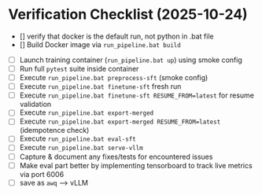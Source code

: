 # Verification Checklist (2025-10-24)

- [] verify that docker is the default run, not python in .bat file
- [] Build Docker image via `run_pipeline.bat build`
- [ ] Launch training container (`run_pipeline.bat up`) using smoke config
- [ ] Run full `pytest` suite inside container
- [ ] Execute `run_pipeline.bat preprocess-sft` (smoke config)
- [ ] Execute `run_pipeline.bat finetune-sft` fresh run
- [ ] Execute `run_pipeline.bat finetune-sft RESUME_FROM=latest` for resume validation
- [ ] Execute `run_pipeline.bat export-merged`
- [ ] Execute `run_pipeline.bat export-merged RESUME_FROM=latest` (idempotence check)
- [ ] Execute `run_pipeline.bat eval-sft`
- [ ] Execute `run_pipeline.bat serve-vllm`
- [ ] Capture & document any fixes/tests for encountered issues
- [ ] Make eval part better by implementing tensorboard to track live metrics via port 6006
- [ ] save as `awq` --> vLLM